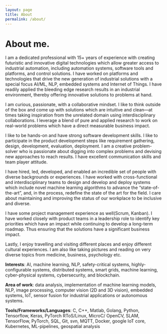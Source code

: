 ```yaml
---
layout: page
title: About
permalink: /about/
---
```

# About me.

I am a dedicated professional with 15+ years of experience with creating futuristic and innovative digital technologies which allow greater access to industrial automation, including automation systems, software tools and platforms, and control solutions. I have worked on platforms and technologies that drive the new generation of industrial solutions with a special focus AI/ML, NLP, embedded systems and Internet of Things.  I have readily applied the bleeding edge research results in an industrial environment, thereby offering innovative solutions to problems at hand.

I am curious, passionate, with a collaborative mindset. I like to think outside of the box and come up with solutions which are intuitive and clean—at times taking inspiration from the unrelated domain using interdisciplinary collaborations. I  leverage a blend of pure and applied research to work on real-world problems which have a direct measurable business impact. 

I like to be hands-on and have strong software development skills. I like to participate in the product development steps like requirement gathering, design, development, evaluation, deployment. I am a creative problem-solver who is passionate about digging into complex problems and devising new approaches to reach results. I have excellent communication skills and team player attitude.

I have hired, led, developed, and enabled an incredible set of people with diverse backgrounds or experiences. I have worked with cross-functional and interdisciplinary teams to design and develop and deploy systems which include novel machine learning algorithms to advance the “state-of-the-art”, and, in the process, redefine the state of the art for the field. I care about maintaining and improving the status of our workplace to be inclusive and diverse.

I  have some project management experience as well(Scrum, Kanban). I have worked closely with product teams in a leadership role to identify key priorities which have an impact while continuing to develop a long-term roadmap. Thus ensuring that the solutions have a significant business impact.

Lastly, I enjoy travelling and visiting different places and enjoy different cultural experiences. I am also like taking pictures and reading on very diverse topics from medicine, business, psychology etc.

**Interests**: AI, machine learning, NLP, safety-critical systems, highly-configurable systems, distributed systems, smart grids, machine learning, cyber-physical systems, cybersecurity, and blockchain.

**Area of work**: data analysis, implementation of machine learning models, NLP, image processing, computer vision (2D and 3D vision), embedded systems, IoT, sensor fusion for industrial applications or autonomous systems.

**Tools/Frameworks/Languages**:  C, C++, Matlab, Golang, Python, Tensorflow, Keras, PyTorch RToS/Linux, MicroC/ OpenCV, SLAM, TensorFlow, PyTorch, SQL, Git, svn, MQTT, Docker, google IoT core, Kubernetes, ML-pipelines, geospatial analysis
